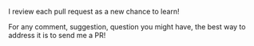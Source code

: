 I review each pull request as a new chance to learn!

For any comment, suggestion, question you might have, the best way to address it is to send me a PR!
